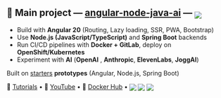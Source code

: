 ## 🚀 Main project — [angular-node-java-ai](https://github.com/ganatan/angular-node-java-ai) — <sub><img src="https://img.shields.io/badge/★%20stars-812-blue?style=flat&logo=github&logoColor=white" /></sub>

- Build with **Angular 20** (Routing, Lazy loading, SSR, PWA, Bootstrap)  
- Use **Node.js (JavaScript/TypeScript)** and **Spring Boot** backends  
- Run CI/CD pipelines with **Docker + GitLab**, deploy on **OpenShift/Kubernetes**
- Experiment with **AI** (**OpenAI** , **Anthropic**, **ElevenLabs**, **JoggAI**)

Built on [starters](https://github.com/ganatan/starters) **prototypes** (Angular, Node.js, Spring Boot) 

📘 [Tutorials](https://www.ganatan.com/en/tutorials) • 🎥 [YouTube](https://www.youtube.com/@ganatan) • 🐳 [Docker Hub](https://hub.docker.com/u/ganatan) • <sub><img src="https://img.shields.io/badge/Followers-450-blue?style=flat&logo=github" /> <img src="https://img.shields.io/badge/★%20Stars-1.6k-blue?style=flat&logo=github" /> <img src="https://img.shields.io/badge/Commits-2214-blue?style=flat&logo=git" /></sub>
